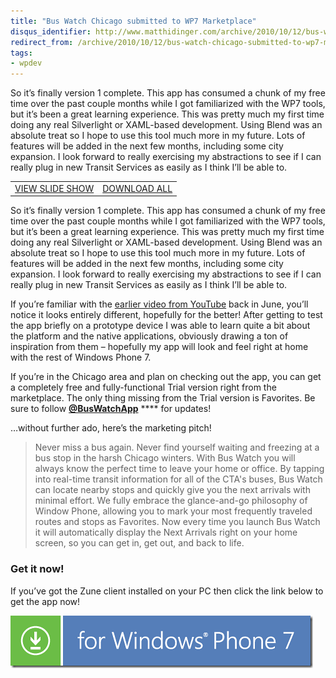 ```yaml
---
title: "Bus Watch Chicago submitted to WP7 Marketplace"
disqus_identifier: http://www.matthidinger.com/archive/2010/10/12/bus-watch-chicago-submitted-to-wp7-marketplace.aspx
redirect_from: /archive/2010/10/12/bus-watch-chicago-submitted-to-wp7-marketplace.aspx/
tags: 
- wpdev
---
```

So it’s finally version 1 complete. This app has consumed a chunk of my free time over the past couple months while I got familiarized with the WP7 tools, but it’s been a great learning experience. This was pretty much my first time doing any real Silverlight or XAML-based development. Using Blend was an absolute treat so I hope to use this tool much more in my future. Lots of features will be added in the next few months, including some city expansion. I look forward to really exercising my abstractions to see if I can really plug in new Transit Services as easily as I think I’ll be able to.

|                                                                                                                                                        |                                                                                                                                                               |
|--------------------------------------------------------------------------------------------------------------------------------------------------------|---------------------------------------------------------------------------------------------------------------------------------------------------------------|
| [VIEW SLIDE SHOW](http://cid-7b7c1346ed380da9.skydrive.live.com/redir.aspx?page=play&resid=7B7C1346ED380DA9!485&type=5&Bsrc=Photomail&Bpub=SDX.Photos) | [DOWNLOAD ALL](http://cid-7b7c1346ed380da9.skydrive.live.com/redir.aspx?page=downloadphotos&resid=7B7C1346ED380DA9!485&type=5&Bsrc=Photomail&Bpub=SDX.Photos) |

So it’s finally version 1 complete. This app has consumed a chunk of my free time over the past couple months while I got familiarized with the WP7 tools, but it’s been a great learning experience. This was pretty much my first time doing any real Silverlight or XAML-based development. Using Blend was an absolute treat so I hope to use this tool much more in my future. Lots of features will be added in the next few months, including some city expansion. I look forward to really exercising my abstractions to see if I can really plug in new Transit Services as easily as I think I’ll be able to.

If you’re familiar with the [earlier video from YouTube](http://www.matthidinger.com/archive/2010/06/18/bustrack-windows-phone-7-app.aspx) back in June, you’ll notice it looks entirely different, hopefully for the better! After getting to test the app briefly on a prototype device I was able to learn quite a bit about the platform and the native applications, obviously drawing a ton of inspiration from them – hopefully my app will look and feel right at home with the rest of Windows Phone 7.

If you’re in the Chicago area and plan on checking out the app, you can get a completely free and fully-functional Trial version right from the marketplace. The only thing missing from the Trial version is Favorites. Be sure to follow [**@BusWatchApp**](http://twitter.com/BusWatchApp) **** for updates!

…without further ado, here’s the marketing pitch!

> Never miss a bus again. Never find yourself waiting and freezing at a bus stop in the harsh Chicago winters. With Bus Watch you will always know the perfect time to leave your home or office. By tapping into real-time transit information for all of the CTA's buses, Bus Watch can locate nearby stops and quickly give you the next arrivals with minimal effort. We fully embrace the glance-and-go philosophy of Window Phone, allowing you to mark your most frequently traveled routes and stops as Favorites. Now every time you launch Bus Watch it will automatically display the Next Arrivals right on your home screen, so you can get in, get out, and back to life.

### Get it now!

If you’ve got the Zune client installed on your PC then click the link below to get the app now!

![](/images/subtext-content/www_matthidinger_com/Windows-Live-Writer/Bus-Watch-Chicago-submitted-to-Marketpla_14686/wp7_English_480x80_blue_3.png)


 

